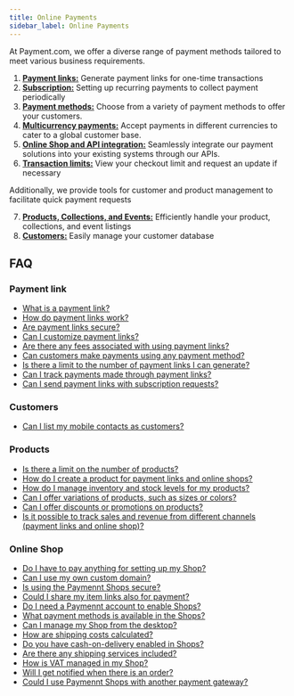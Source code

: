 ```yaml
---
title: Online Payments 
sidebar_label: Online Payments
---
```


At Payment.com, we offer a diverse range of payment methods tailored to meet various business requirements.

1. [<ins>**Payment links:**</ins>](1-payments-links.md)
Generate payment links for one-time transactions
2. [<ins>**Subscription:**</ins>](2-subscriptions.md)
Setting up recurring payments to collect payment periodically
3. [<ins>**Payment methods:**</ins>](3-payment-methods.md)
Choose from a variety of payment methods to offer your customers.
4. [<ins>**Multicurrency payments:**</ins>](4-multicurrency-payments.md)
Accept payments in different currencies to cater to a global customer base.
5. [<ins>**Online Shop and API integration:**</ins>](5-online-shop-and-API-integration.md)
Seamlessly integrate our payment solutions into your existing systems through our APIs.
6. [<ins>**Transaction limits:**</ins>](6-transaction-limits.md)
View your checkout limit and request an update if necessary

Additionally, we provide tools for customer and product management to facilitate quick payment requests

7. [<ins>**Products, Collections, and Events:**</ins>](7-products-collections-and-events.md)
Efficiently handle your product, collections, and event listings
8. [<ins>**Customers:**</ins>](8-customers.md)
Easily manage your customer database

## FAQ

### Payment link

* [<ins>What is a payment link?</ins>](10-faq.md#what-is-a-payment-link)
* [<ins>How do payment links work?</ins>](10-faq.md#how-do-payment-links-work)
* [<ins>Are payment links secure?</ins>](10-faq.md#are-payment-links-secure)
* [<ins>Can I customize payment links?</ins>](10-faq.md#can-i-customize-payment-links)
* [<ins>Are there any fees associated with using payment links?</ins>](10-faq.md#are-there-any-fees-associated-with-using-payment-links)
* [<ins>Can customers make payments using any payment method?</ins>](10-faq.md#can-customers-make-payments-using-any-payment-method)
* [<ins>Is there a limit to the number of payment links I can generate?</ins>](10-faq.md#is-there-a-limit-to-the-number-of-payment-links-i-can-generate)
* [<ins>Can I track payments made through payment links?</ins>](10-faq.md#can-i-track-payments-made-through-payment-links)
* [<ins>Can I send payment links with subscription requests?</ins>](10-faq.md#can-i-send-payment-links-with-subscription-requests)

### Customers

* [<ins>Can I list my mobile contacts as customers?</ins>](10-faq.md#can-i-list-my-mobile-contacts-as-customers)

### Products

* [<ins>Is there a limit on the number of products?</ins>](10-faq.md#is-there-a-limit-on-the-number-of-products)
* [<ins>How do I create a product for payment links and online shops?</ins>](10-faq.md#how-do-i-create-a-product-for-payment-links-and-online-shops)
* [<ins>How do I manage inventory and stock levels for my products?</ins>](10-faq.md#how-do-i-manage-inventory-and-stock-levels-for-my-products)
* [<ins>Can I offer variations of products, such as sizes or colors?</ins>](10-faq.md#can-i-offer-variations-of-products-such-as-sizes-or-colors)
* [<ins>Can I offer discounts or promotions on products?</ins>](10-faq.md#can-i-offer-discounts-or-promotions-on-products)
* [<ins>Is it possible to track sales and revenue from different channels (payment links and online shop)?</ins>](10-faq.md#is-it-possible-to-track-sales-and-revenue-from-different-channels-payment-links-and-online-shop)

### Online Shop

* [<ins>Do I have to pay anything for setting up my Shop?</ins>](10-faq.md#do-i-have-to-pay-anything-for-setting-up-my-shop)
* [<ins>Can I use my own custom domain?</ins>](10-faq.md#can-i-use-my-own-custom-domain)
* [<ins>Is using the Paymennt Shops secure?</ins>](10-faq.md#is-using-the-paymennt-shops-secure)
* [<ins>Could I share my item links also for payment?</ins>](10-faq.md#could-i-share-my-item-links-also-for-payment)
* [<ins>Do I need a Paymennt account to enable Shops?</ins>](10-faq.md#do-i-need-a-paymennt-account-to-enable-shops)
* [<ins>What payment methods is available in the Shops?</ins>](10-faq.md#what-payment-methods-is-available-in-the-shops)
* [<ins>Can I manage my Shop from the desktop?</ins>](10-faq.md#can-i-manage-my-shop-from-the-desktop)
* [<ins>How are shipping costs calculated?</ins>](10-faq.md#how-are-shipping-costs-calculated)
* [<ins>Do you have cash-on-delivery enabled in Shops?</ins>](10-faq.md#do-you-have-cash-on-delivery-enabled-in-shops)
* [<ins>Are there any shipping services included?</ins>](10-faq.md#are-there-any-shipping-services-included)
* [<ins>How is VAT managed in my Shop?</ins>](10-faq.md#how-is-vat-managed-in-my-shop)
* [<ins>Will I get notified when there is an order?</ins>](10-faq.md#will-i-get-notified-when-there-is-an-order)
* [<ins>Could I use Paymennt Shops with another payment gateway?</ins>](10-faq.md#could-i-use-paymennt-shops-with-another-payment-gateway)

